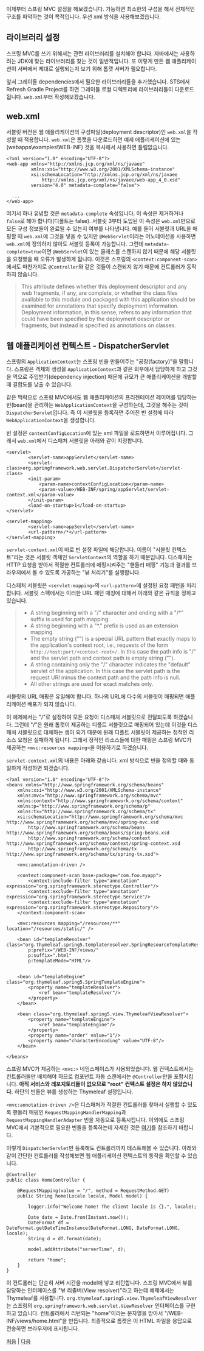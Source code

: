 이제부터 스프링 MVC 설정을 해보겠습니다. 가능하면 최소한의 구성을 해서 전체적인 구조를 파악하는 것이 목적입니다. 우선 xml 방식을 사용해보겠습니다.

## 라이브러리 설정
스프링 MVC를 쓰기 위해서는 관련 라이브러리를 설치해야 합니다. 자바에서는 사용하려는 JDK에 맞는 라이브러리를 찾는 것이 일반적입니다. 또 이렇게 만든 웹 애플리케이션이 서버에서 제대로 실행되는지 보기 위해 톰캣 서버가 필요합니다.

앞서 그레이들 dependencies에서 필요한 라이브러리들을 추가했습니다. STS에서 Refresh Gradle Project를 하면 그레이들 로컬 디렉토리에 라이브러리들이 다운로드 됩니다. `web.xml`부터 작성해보겠습니다.

## web.xml
서블릿 버전은 웹 애플리케이션의 구성파일(deployment descriptor)인 `web.xml`을 작성할 때 적용합니다. `web.xml`은 톰캣을 다운로드하면 예제 애플리케이션에 있는(webapps\examples\WEB-INF) 것을 복사해서 사용하면 틀림없습니다. 

```
<?xml version="1.0" encoding="UTF-8"?>
<web-app xmlns="http://xmlns.jcp.org/xml/ns/javaee"
         xmlns:xsi="http://www.w3.org/2001/XMLSchema-instance"
         xsi:schemaLocation="http://xmlns.jcp.org/xml/ns/javaee 
             http://xmlns.jcp.org/xml/ns/javaee/web-app_4_0.xsd" 
         version="4.0" metadata-complete="false">

  ...
</web-app>
```
여기서 하나 유념할 것은 `metadata-complete` 속성입니다. 이 속성은 제거하거나 `false`로 해야 합니다(디폴트는 false). 서블릿 3부터 도입된 이 속성은 `web.xml`만으로 모든 구성 정보들이 완료될 수 있는지 여부를 나타냅니다. 예를 들어 서블릿과 URL을 매핑할 때 `web.xml`에 그것을 넣을 수 있지만 `@WebServlet`이라는 어노테이션을 사용하면 `web.xml`에 정의하지 않아도 서블릿 등록이 가능합니다. 그런데 `metadata-complete=true`이면 `@WebServlet`이 있는 클래스를 스캔하지 않기 때문에 해당 서블릿을 요청했을 때 오류가 발생하게 됩니다. 이것은 스프링의 `<context:component-scan>`에서도 마찬가지로 `@Controller`와 같은 것들이 스캔되지 않기 때문에 컨트롤러가 동작하지 않습니다.

>This attribute defines whether this deployment descriptor and any web fragments, if any, are complete, or whether the class files available to this module and packaged with this application should be examined for annotations that specify deployment information. Deployment information, in this sense, refers to any information that could have been specified by the deployment descriptor or fragments, but instead is specified as annotations on classes. 

## 웹 애플리케이션 컨텍스트 - DispatcherServlet
스프링의 `ApplicationContext`는 스프링 빈을 만들어주는 "공장(factory)"을 말합니다. 스프링은 객체의 생성을 `ApplicationContext`과 같은 외부에서 담당하게 하고 그것을 역으로 주입받기(dependency injection) 때문에 규모가 큰 애플리케이션을 개발할 때 결합도를 낮출 수 있습니다.  

같은 맥락으로 스프링 MVC에서도 웹 애플리케이션의 프리젠테이션 레이어를 담당하는 빈(bean)을 관리하는 `WebApplicationContext`을 구성하는데, 그것을 해주는 것이 `DispatcherServlet`입니다. 즉 이 서블릿을 등록하면 주어진 빈 설정에 따라 `WebApplicationContext`을 생성합니다. 

빈 설정은 `contextConfigLocation`에 있는 xml 파일을 로드하면서 이루어집니다. 그래서 `web.xml`에서 디스패처 서블릿을 아래와 같이 지정합니다.

```
<servlet>
        <servlet-name>appServlet</servlet-name>
        <servlet-class>org.springframework.web.servlet.DispatcherServlet</servlet-class>
        <init-param>
            <param-name>contextConfigLocation</param-name>
            <param-value>/WEB-INF/spring/appServlet/servlet-context.xml</param-value>
        </init-param>
        <load-on-startup>1</load-on-startup>
</servlet>
           
<servlet-mapping>
        <servlet-name>appServlet</servlet-name>
        <url-pattern>/*</url-pattern>
</servlet-mapping>
```
`servlet-context.xml`이 바로 빈 설정 파일에 해당합니다. 이름이 "서블릿 컨텍스트"라는 것은 서블릿 객체인 `ServletContext`의 역할을 하기 때문입니다. 디스패처는 HTTP 요청을 받아서 적절한 컨트롤러에 매핑시켜주는 "핸들러 매핑" 기능과 결과를 브라우저에서 볼 수 있도록 가공하는 "뷰 처리기"를 실행합니다.

디스패처 서블릿은 `<servlet-mapping>`의 `<url-pattern>`에 설정된 요청 패턴을 처리합니다. 서블릿 스펙에서는 이러한 URL 패턴 매칭에 대해서 아래와 같은 규칙을 정하고 있습니다.  

>- A string beginning with a "/" character and ending with a "/*" suffix is used for 
path mapping.
>- A string beginning with a "*." prefix is used as an extension mapping.
>- The empty string ("") is a special URL pattern that exactly maps to the 
application's context root, i.e., requests of the form `http://host:port/<context-root>/`. In this case the path info is "/" and the servlet path and context path is empty string ("").
>- A string containing only the "/" character indicates the "default" servlet of the 
application. In this case the servlet path is the request URI minus the context path 
and the path info is null.
>- All other strings are used for exact matches only.  

서블릿의 URL 매핑은 유일해야 합니다. 하나의 URL에 다수의 서블릿이 매핑되면 애플리케이션 배포가 되지 않습니다.

이 예제에서는 "/"로 설정하여 모든 요청이 디스패처 서블릿으로 전달되도록 하겠습니다. 그런데 "/"은 원래 톰캣이 제공하는 디폴트 서블릿으로 매핑되어 있는데 이것을 디스패처 서블릿으로 대체하는 셈이 되기 때문에 원래 디폴트 서블릿이 제공하는 정적인 리소스 요청은 실패하게 됩니다. 그래서 정적인 리소스들에 대한 매핑은 스프링 MVC가 제공하는 `<mvc:resources mapping>`을 이용하기로 하겠습니다.

`servlet-context.xml`의 내용은 아래와 같습니다. xml 방식으로 빈을 정의할 때와 동일하게 작성하면 되겠습니다.

```
<?xml version="1.0" encoding="UTF-8"?>
<beans xmlns="http://www.springframework.org/schema/beans"
    xmlns:xsi="http://www.w3.org/2001/XMLSchema-instance"
    xmlns:mvc="http://www.springframework.org/schema/mvc"
    xmlns:context="http://www.springframework.org/schema/context"
    xmlns:p="http://www.springframework.org/schema/p"
    xmlns:tx="http://www.springframework.org/schema/tx"
    xsi:schemaLocation="http://www.springframework.org/schema/mvc http://www.springframework.org/schema/mvc/spring-mvc.xsd
        http://www.springframework.org/schema/beans http://www.springframework.org/schema/beans/spring-beans.xsd
        http://www.springframework.org/schema/context http://www.springframework.org/schema/context/spring-context.xsd
        http://www.springframework.org/schema/tx http://www.springframework.org/schema/tx/spring-tx.xsd">

    <mvc:annotation-driven />
     
    <context:component-scan base-package="com.foo.myapp">
        <context:include-filter type="annotation" expression="org.springframework.stereotype.Controller"/>
        <context:exclude-filter type="annotation" expression="org.springframework.stereotype.Service"/>
        <context:exclude-filter type="annotation" expression="org.springframework.stereotype.Repository"/>
    </context:component-scan>
     
    <mvc:resources mapping="/resources/**" location="/resources/static/" />
         
    <bean id="templateResolver" class="org.thymeleaf.spring5.templateresolver.SpringResourceTemplateResolver"
        p:prefix="/WEB-INF/views/"
        p:suffix=".html"
        p:templateMode="HTML"/>
    
    
    <bean id="templateEngine" class="org.thymeleaf.spring5.SpringTemplateEngine">
        <property name="templateResolver">
            <ref bean="templateResolver"/>
        </property>
    </bean>
    
    <bean class="org.thymeleaf.spring5.view.ThymeleafViewResolver">
        <property name="templateEngine">
            <ref bean="templateEngine"/>
        </property>
        <property name="order" value="1"/>
        <property name="characterEncoding" value="UTF-8"/>
    </bean>    

</beans>
```
스프링 MVC가 제공하는 `<mvc:>` 네임스페이스가 사용되었습니다. 웹 컨텍스트에서는 컨트롤러들만 배치해야 하므로 컴포넌트 자동 스캔에서는 `@Controller`만을 포함시킵니다. <b>아직 서비스와 레포지토리들이 없으므로 "root" 컨텍스트 설정은 하지 않았습니다.</b> 하단의 빈들은 뷰를 생성하는 Thymeleaf 설정입니다.

`<mvc:annotation-driven />`은 디스패처가 적절한 컨트롤러를 찾아서 실행할 수 있도록 핸들러 매핑인 `RequestMappingHandlerMapping`과 `RequestMappingHandlerAdapter` 빈을 자동으로 등록시킵니다. 이외에도 스프링 MVC에서 기본적으로 필요한 빈들을 등록하는데 자세한 것은 [여기](https://docs.spring.io/spring-framework/docs/5.3.32/reference/html/web.html#mvc-servlet-special-bean-types)를 참조하기 바랍니다.

이렇게 `DispatcherServlet`만 등록해도 컨트롤러까지 테스트해볼 수 있습니다. 아래와 같이 간단한 컨트롤러를 작성해보면 웹 애플리케이션 컨텍스트의 동작을 확인할 수 있습니다. 

```
@Controller
public class HomeController {	
	
	@RequestMapping(value = "/", method = RequestMethod.GET)
	public String home(Locale locale, Model model) {
		
		logger.info("Welcome home! The client locale is {}.", locale);
		
		Date date = Date.from(Instant.now());
		DateFormat df = DateFormat.getDateTimeInstance(DateFormat.LONG, DateFormat.LONG, locale);
		String d = df.format(date);

		model.addAttribute("serverTime", d);
		
		return "home";
	}
}
```
이 컨트롤러는 단순히 서버 시간을 model에 넣고 리턴합니다. 스프링 MVC에서 뷰를 담당하는 인터페이스를 "뷰 리졸버(View resolver)"라고 하는데 예제에서는 Thymeleaf를 사용합니다. `org.thymeleaf.spring5.view.ThymeleafViewResolver`는 스프링의 `org.springframework.web.servlet.ViewResolver` 인터페이스를 구현하고 있습니다. 컨트롤러에서 리턴되는 "home"이라는 문자열을 받아서 "/WEB-INF/views/home.html"을 만듭니다. 최종적으로 톰캣은 이 HTML 파일을 응답으로 전송하면 브라우저에 표시됩니다.



[처음](../README.md) | [다음](../04/README.md)